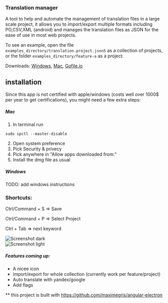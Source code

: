 ### Translation manager  
 
A tool to help and automate the management of translation files in a large scale project, it allows you to import/export multiple formats including PO,CSV,XML (android) and manages the translation files as JSON for the ease of use in most web projects.
 
To see an example, open the file `examples_directory/translation.project.json5` as a collection of projects, or the folder `examples_directory/feature-a` as a project.   
  
Downloads: 
<a href="https://srv-file2.gofile.io/download/FKrvvc/translationmanager011exe.zip">Windows</a>,
<a href="https://srv-file2.gofile.io/download/FKrvvc/translationmanager-011dmg.zip">Mac</a>,
<a href="https://gofile.io/?c=FKrvvc" download>Gofile.io</a>
  
## installation
Since this app is not certified with apple/windows (costs well over 1000$ per year to get certifications), you might need a few extra steps:

##### Mac
1. In terminal run 
```
sudo spctl --master-disable
```

2. Open system preference
3. Pick Security & privecy
4. Pick anywhere in "Allow apps downloaded from:"
5. Install the dmg file as usual

##### Windows
TODO: add windows instructions
  
### Shortcuts:  
  
Ctrl/Command + S => Save  
  
Ctrl/Command + P => Select Project  
  
Ctrl + Tab => next keyword  
  
![Screenshot dark](https://imgur.com/Vcj3NHJ.png)  
![Screenshot light](https://imgur.com/6dd6iSz.png)  
  
##### Features coming up:  
* A nicee icon  
* import/export for whole collection   (currently work per feature/project)
* Auto translate with yandex/google
* Add flags
  
** this project is built with https://github.com/maximegris/angular-electron
